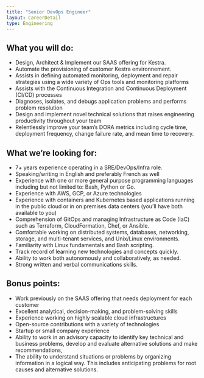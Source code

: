 ```yaml
---
title: "Senior DevOps Engineer"
layout: CareerDetail
type: Engineering
---
```


## What you will do:

- Design, Architect & Implement our SAAS offering for Kestra.
- Automate the provisioning of customer Kestra environnement.
- Assists in defining automated monitoring, deployment and repair strategies using a wide variety of Ops tools and monitoring platforms
- Assists with the Continuous Integration and Continuous Deployment (CI/CD) processes
- Diagnoses, isolates, and debugs application problems and performs problem resolution
- Design and implement novel technical solutions that raises engineering productivity throughout your team
- Relentlessly improve your team’s DORA metrics including cycle time, deployment frequency, change failure rate, and mean time to recovery.

## What we’re looking for:

- 7+ years experience operating in a SRE/DevOps/Infra role.
- Speaking/writing in English and preferably French as well
- Experience with one or more general purpose programming languages including but not limited to: Bash, Python or Go.
- Experience with AWS, GCP, or Azure technologies
- Experience with containers and Kubernetes based applications running in the public cloud or in on premises data centers (you’ll have both available to you)
- Comprehension of GitOps and managing Infrastructure as Code (IaC) such as Terraform, CloudFormation, Chef, or Ansible.
- Comfortable working on distributed systems, databases, networking, storage, and multi-tenant services, and Unix/Linux environments.
- Familiarity with Linux fundamentals and Bash scripting.
- Track record of learning new technologies and concepts quickly.
- Ability to work both autonomously and collaboratively, as needed.
- Strong written and verbal communications skills.

## Bonus points:

- Work previously on the SAAS offering that needs deployment for each customer
- Excellent analytical, decision-making, and problem-solving skills
- Experience working on highly scalable cloud infrastructures
- Open-source contributions with a variety of technologies
- Startup or small company experience
- Ability to work in an advisory capacity to identify key technical and business problems, develop and evaluate alternative solutions and make recommendations,
- The ability to understand situations or problems by organizing information in a logical way. This includes anticipating problems for root causes and alternative solutions.